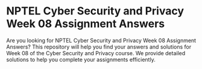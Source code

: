 # NPTEL Cyber Security and Privacy Week 08 Assignment Answers

Are you looking for NPTEL Cyber Security and Privacy Week 08 Assignment Answers? This repository will help you find your answers and solutions for Week 08 of the Cyber Security and Privacy course. We provide detailed solutions to help you complete your assignments efficiently.